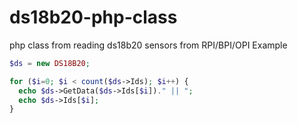 # ds18b20-php-class
php class from reading ds18b20 sensors from RPI/BPI/OPI
Example
``` php
$ds = new DS18B20;

for ($i=0; $i < count($ds->Ids); $i++) {
  echo $ds->GetData($ds->Ids[$i])." || ";
  echo $ds->Ids[$i];
}
```
